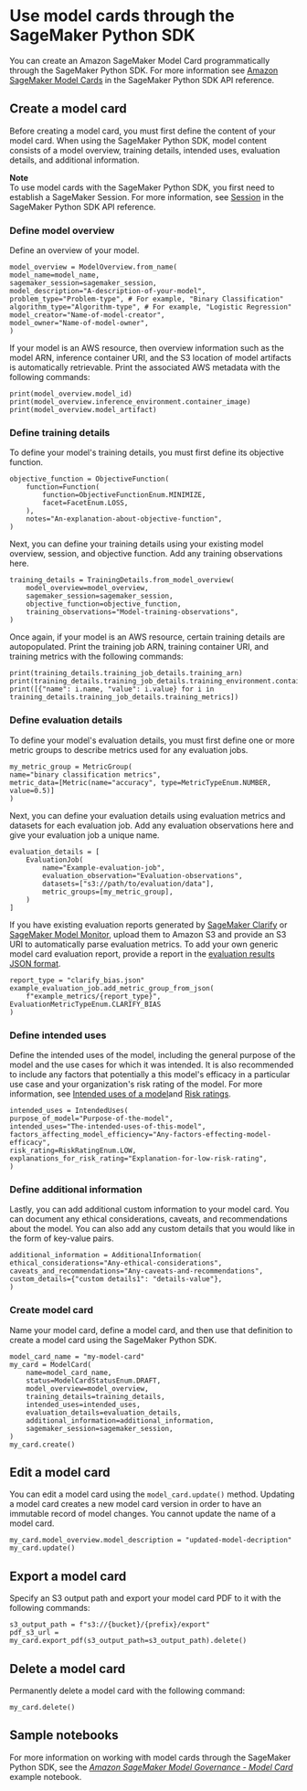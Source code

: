 # Use model cards through the SageMaker Python SDK<a name="model-cards-sdk"></a>

You can create an Amazon SageMaker Model Card programmatically through the SageMaker Python SDK\. For more information see [Amazon SageMaker Model Cards](https://sagemaker.readthedocs.io/en/stable/api/governance/model_card.html) in the SageMaker Python SDK API reference\.

## Create a model card<a name="model-cards-sdk-create"></a>

Before creating a model card, you must first define the content of your model card\. When using the SageMaker Python SDK, model content consists of a model overview, training details, intended uses, evaluation details, and additional information\. 

**Note**  
To use model cards with the SageMaker Python SDK, you first need to establish a SageMaker Session\. For more information, see [Session](https://sagemaker.readthedocs.io/en/stable/api/utility/session.html) in the SageMaker Python SDK API reference\.

### Define model overview<a name="model-cards-sdk-create-model-overview"></a>

Define an overview of your model\.

```
model_overview = ModelOverview.from_name(
model_name=model_name,
sagemaker_session=sagemaker_session,
model_description="A-description-of-your-model",
problem_type="Problem-type", # For example, "Binary Classification"
algorithm_type="Algorithm-type", # For example, "Logistic Regression"
model_creator="Name-of-model-creator",
model_owner="Name-of-model-owner",
)
```

If your model is an AWS resource, then overview information such as the model ARN, inference container URI, and the S3 location of model artifacts is automatically retrievable\. Print the associated AWS metadata with the following commands:

```
print(model_overview.model_id)
print(model_overview.inference_environment.container_image)
print(model_overview.model_artifact)
```

### Define training details<a name="model-cards-sdk-create-training-details"></a>

To define your model's training details, you must first define its objective function\.

```
objective_function = ObjectiveFunction(
    function=Function(
        function=ObjectiveFunctionEnum.MINIMIZE,
        facet=FacetEnum.LOSS,
    ),
    notes="An-explanation-about-objective-function",
)
```

Next, you can define your training details using your existing model overview, session, and objective function\. Add any training observations here\.

```
training_details = TrainingDetails.from_model_overview(
    model_overview=model_overview,
    sagemaker_session=sagemaker_session,
    objective_function=objective_function,
    training_observations="Model-training-observations",
)
```

Once again, if your model is an AWS resource, certain training details are autopopulated\. Print the training job ARN, training container URI, and training metrics with the following commands:

```
print(training_details.training_job_details.training_arn)
print(training_details.training_job_details.training_environment.container_image) 
print([{"name": i.name, "value": i.value} for i in training_details.training_job_details.training_metrics])
```

### Define evaluation details<a name="model-cards-sdk-create-evalutation-details"></a>

To define your model's evaluation details, you must first define one or more metric groups to describe metrics used for any evaluation jobs\.

```
my_metric_group = MetricGroup(
name="binary classification metrics",
metric_data=[Metric(name="accuracy", type=MetricTypeEnum.NUMBER, value=0.5)]
)
```

Next, you can define your evaluation details using evaluation metrics and datasets for each evaluation job\. Add any evaluation observations here and give your evaluation job a unique name\.

```
evaluation_details = [
    EvaluationJob(
        name="Example-evaluation-job",
        evaluation_observation="Evaluation-observations",
        datasets=["s3://path/to/evaluation/data"],
        metric_groups=[my_metric_group],
    )
]
```

If you have existing evaluation reports generated by [SageMaker Clarify](https://docs.aws.amazon.com/sagemaker/latest/dg/clarify-processing-job-run.html) or [SageMaker Model Monitor](https://docs.aws.amazon.com/sagemaker/latest/dg/model-monitor-model-quality.html), upload them to Amazon S3 and provide an S3 URI to automatically parse evaluation metrics\. To add your own generic model card evaluation report, provide a report in the [evaluation results JSON format](https://docs.aws.amazon.com/sagemaker/latest/dg/model-cards-json-schema.html)\.

```
report_type = "clarify_bias.json"
example_evaluation_job.add_metric_group_from_json(
    f"example_metrics/{report_type}", EvaluationMetricTypeEnum.CLARIFY_BIAS
)
```

### Define intended uses<a name="model-cards-sdk-create-intended-uses"></a>

Define the intended uses of the model, including the general purpose of the model and the use cases for which it was intended\. It is also recommended to include any factors that potentially a this model's efficacy in a particular use case and your organization's risk rating of the model\. For more information, see [Intended uses of a model](model-cards.md#model-cards-intended-uses)and [Risk ratings](model-cards.md#model-cards-risk-rating)\.

```
intended_uses = IntendedUses(
purpose_of_model="Purpose-of-the-model",
intended_uses="The-intended-uses-of-this-model",
factors_affecting_model_efficiency="Any-factors-effecting-model-efficacy",
risk_rating=RiskRatingEnum.LOW,
explanations_for_risk_rating="Explanation-for-low-risk-rating",
)
```

### Define additional information<a name="model-cards-sdk-create-additional-details"></a>

Lastly, you can add additional custom information to your model card\. You can document any ethical considerations, caveats, and recommendations about the model\. You can also add any custom details that you would like in the form of key\-value pairs\. 

```
additional_information = AdditionalInformation(
ethical_considerations="Any-ethical-considerations",
caveats_and_recommendations="Any-caveats-and-recommendations",
custom_details={"custom details1": "details-value"},
)
```

### Create model card<a name="model-cards-sdk-create-define"></a>

Name your model card, define a model card, and then use that definition to create a model card using the SageMaker Python SDK\.

```
model_card_name = "my-model-card"
my_card = ModelCard(
    name=model_card_name,
    status=ModelCardStatusEnum.DRAFT,
    model_overview=model_overview,
    training_details=training_details,
    intended_uses=intended_uses,
    evaluation_details=evaluation_details,
    additional_information=additional_information,
    sagemaker_session=sagemaker_session,
)
my_card.create()
```

## Edit a model card<a name="model-cards-sdk-edit"></a>

You can edit a model card using the `model_card.update()` method\. Updating a model card creates a new model card version in order to have an immutable record of model changes\. You cannot update the name of a model card\.

```
my_card.model_overview.model_description = "updated-model-decription"
my_card.update()
```

## Export a model card<a name="model-cards-sdk-export"></a>

Specify an S3 output path and export your model card PDF to it with the following commands:

```
s3_output_path = f"s3://{bucket}/{prefix}/export"
pdf_s3_url = my_card.export_pdf(s3_output_path=s3_output_path).delete()
```

## Delete a model card<a name="model-cards-sdk-delete"></a>

Permanently delete a model card with the following command:

```
my_card.delete()
```

## Sample notebooks<a name="model-cards-sdk-delete"></a>

For more information on working with model cards through the SageMaker Python SDK, see the *[Amazon SageMaker Model Governance \- Model Card](https://github.com/aws/amazon-sagemaker-examples/tree/main/sagemaker_model_governance/model_card.ipynb)* example notebook\.